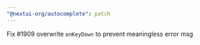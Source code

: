```yaml
---
"@nextui-org/autocomplete": patch
---
```


Fix #1909 overwrite `onKeyDown` to prevent meaningless error msg
